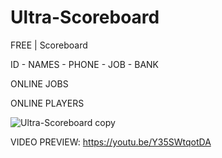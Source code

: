 # Ultra-Scoreboard
FREE | Scoreboard
 

ID - NAMES - PHONE - JOB - BANK

ONLINE JOBS

ONLINE PLAYERS
 
![Ultra-Scoreboard copy](https://user-images.githubusercontent.com/86611932/192123208-45075f71-9d85-4747-9223-b7de1d9941e9.png)

VIDEO PREVIEW:
https://youtu.be/Y35SWtqotDA

